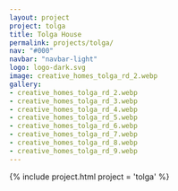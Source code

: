 ```yaml
---
layout: project
project: tolga
title: Tolga House
permalink: projects/tolga/
nav: "#000"
navbar: "navbar-light"
logo: logo-dark.svg
image: creative_homes_tolga_rd_2.webp
gallery:
- creative_homes_tolga_rd_2.webp
- creative_homes_tolga_rd_3.webp
- creative_homes_tolga_rd_4.webp
- creative_homes_tolga_rd_5.webp
- creative_homes_tolga_rd_6.webp
- creative_homes_tolga_rd_7.webp
- creative_homes_tolga_rd_8.webp
- creative_homes_tolga_rd_9.webp
---
```


{% include project.html project = 'tolga' %}

